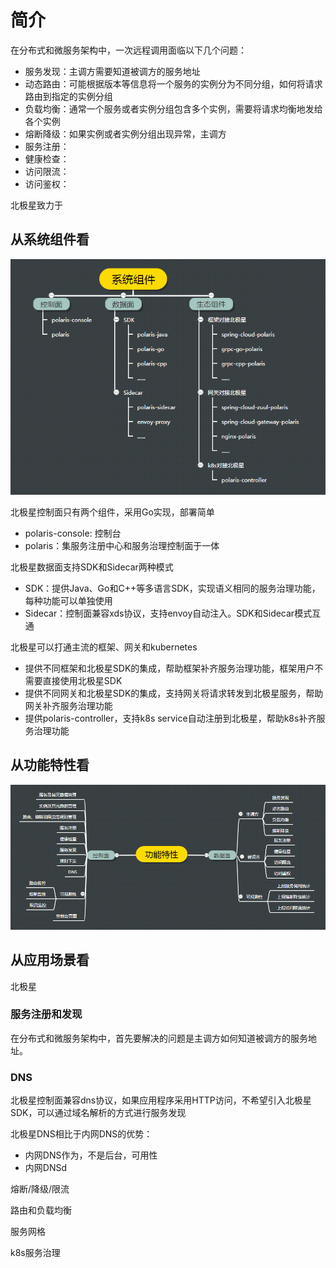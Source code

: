 # 简介

在分布式和微服务架构中，一次远程调用面临以下几个问题：
* 服务发现：主调方需要知道被调方的服务地址
* 动态路由：可能根据版本等信息将一个服务的实例分为不同分组，如何将请求路由到指定的实例分组
* 负载均衡：通常一个服务或者实例分组包含多个实例，需要将请求均衡地发给各个实例
* 熔断降级：如果实例或者实例分组出现异常，主调方
* 服务注册：
* 健康检查：
* 访问限流：
* 访问鉴权：

北极星致力于

## 从系统组件看

![系统组件图](简介-系统组件图.png)

北极星控制面只有两个组件，采用Go实现，部署简单
* polaris-console: 控制台
* polaris：集服务注册中心和服务治理控制面于一体

北极星数据面支持SDK和Sidecar两种模式
* SDK：提供Java、Go和C++等多语言SDK，实现语义相同的服务治理功能，每种功能可以单独使用
* Sidecar：控制面兼容xds协议，支持envoy自动注入。SDK和Sidecar模式互通

北极星可以打通主流的框架、网关和kubernetes
* 提供不同框架和北极星SDK的集成，帮助框架补齐服务治理功能，框架用户不需要直接使用北极星SDK
* 提供不同网关和北极星SDK的集成，支持网关将请求转发到北极星服务，帮助网关补齐服务治理功能
* 提供polaris-controller，支持k8s service自动注册到北极星，帮助k8s补齐服务治理功能

## 从功能特性看

![功能特性图](简介-功能特性图v2.png)

## 从应用场景看

北极星

### 服务注册和发现

在分布式和微服务架构中，首先要解决的问题是主调方如何知道被调方的服务地址。

### DNS

北极星控制面兼容dns协议，如果应用程序采用HTTP访问，不希望引入北极星SDK，可以通过域名解析的方式进行服务发现

北极星DNS相比于内网DNS的优势：
* 内网DNS作为，不是后台，可用性
* 内网DNSd

熔断/降级/限流

路由和负载均衡

服务网格

k8s服务治理
